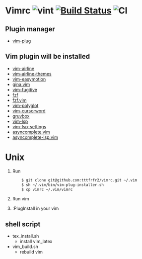 # Vimrc ![vint](https://github.com/tttfrfr2/pVimrc/workflows/vint/badge.svg?branch=master) [![Build Status](https://travis-ci.org/tttfrfr2/pVimrc.svg?branch=master)](https://travis-ci.org/tttfrfr2/pVimrc) ![CI](https://github.com/tttfrfr2/pVimrc/workflows/CI/badge.svg?branch=master)

## Plugin manager

- [vim-plug](https://github.com/junegunn/vim-plug)

## Vim plugin will be installed

- [vim-airline](https://github.com/vim-airline/vim-airline)
- [vim-airline-themes](https://github.com/vim-airline/vim-airline-themes)
- [vim-easymotion](https://github.com/easymotion/vim-easymotion)
- [gina.vim](https://github.com/lambdalisue/gina.vim)
- [vim-fugitive](https://github.com/tpope/vim-fugitive)
- [fzf](https://github.com/junegunn/fzf)
- [fzf.vim](https://github.com/junegunn/fzf.vim)
- [vim-polyglot](https://github.com/sheerun/vim-polyglot)
- [vim-cursorword](https://github.com/itchyny/vim-cursorword)
- [gruvbox](https://github.com/morhetz/gruvbox)
- [vim-lsp](https://github.com/prabirshrestha/vim-lsp)
- [vim-lsp-settings](https://github.com/mattn/vim-lsp-settings)
- [asyncomplete.vim](https://github.com/prabirshrestha/asyncomplete.vim)
- [asyncomplete-lsp.vim](https://github.com/prabirshrestha/asyncomplete-lsp.vim)

# Unix


1. Run 

    ```bash
        $ git clone git@github.com:tttfrfr2/vimrc.git ~/.vim
        $ sh ~/.vim/bin/vim-plug-installer.sh
        $ cp vimrc ~/.vim/vimrc
    ```

2. Run vim

3. :PlugInstall in your vim

## shell script

- tex_install.sh
    - install vim_latex 
- vim_build.sh
    - rebuild vim
